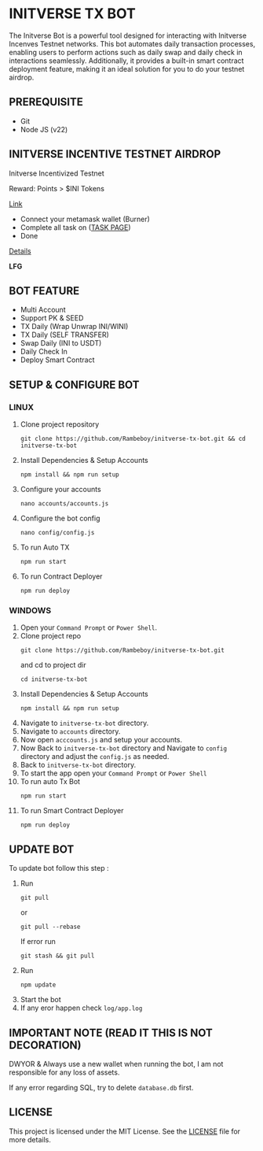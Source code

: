 # INITVERSE TX BOT

The Initverse Bot is a powerful tool designed for interacting with Initverse Incenves Testnet networks. This bot automates daily transaction processes, enabling users to perform actions such as daily swap and daily check in interactions seamlessly. Additionally, it provides a built-in smart contract deployment feature, making it an ideal solution for you to do your testnet airdrop.

## PREREQUISITE

- Git
- Node JS (v22)

## INITVERSE INCENTIVE TESTNET AIRDROP

Initverse Incentivized Testnet

Reward: Points > $INI Tokens

[Link](https://candy.inichain.com/?invite=88X0E3WSMODCIMTJ0CQ4RO65Y)
- Connect your metamask wallet (Burner)
- Complete all task on ([TASK PAGE](https://candy.inichain.com/taskOperate))
- Done

[Details](https://inichain.gitbook.io/initverse-network/testnet-actvity/step-by-step-guide)

**LFG**

## BOT FEATURE

- Multi Account 
- Support PK & SEED
- TX Daily (Wrap Unwrap INI/WINI)
- TX Daily (SELF TRANSFER)
- Swap Daily (INI to USDT)
- Daily Check In
- Deploy Smart Contract


## SETUP & CONFIGURE BOT

### LINUX

1. Clone project repository
   ```
   git clone https://github.com/Rambeboy/initverse-tx-bot.git && cd initverse-tx-bot
   ```
2. Install Dependencies & Setup Accounts
   ```
   npm install && npm run setup
   ```
3. Configure your accounts
   ```
   nano accounts/accounts.js
   ```
4. Configure the bot config
    ```
   nano config/config.js
    ```
5. To run Auto TX
   ```
   npm run start
   ```
6. To run Contract Deployer
   ```
   npm run deploy
   ```
   
### WINDOWS

1. Open your `Command Prompt` or `Power Shell`.
2. Clone project repo
   ```
   git clone https://github.com/Rambeboy/initverse-tx-bot.git
   ```
   and cd to project dir
   ```
   cd initverse-tx-bot
   ```
3. Install Dependencies & Setup Accounts
   ```
   npm install && npm run setup
   ```
5. Navigate to `initverse-tx-bot` directory. 
6. Navigate to `accounts` directory.
7. Now open `acccounts.js` and setup your accounts. 
8. Now Back to `initverse-tx-bot` directory and Navigate to `config` directory and adjust the `config.js` as needed.
9.  Back to `initverse-tx-bot` directory.
10. To start the app open your `Command Prompt` or `Power Shell`
11. To run auto Tx Bot
    ```
    npm run start
    ```
12. To run Smart Contract Deployer
    ```
    npm run deploy
    ```

## UPDATE BOT

To update bot follow this step :
1. Run
   ```
   git pull
   ```
   or
   ```
   git pull --rebase
   ```
   If error run
   ```
   git stash && git pull
   ```
2. Run
   ```
   npm update
   ```
3. Start the bot
4. If any eror happen check `log/app.log`


## IMPORTANT NOTE (READ IT THIS IS NOT DECORATION)
DWYOR & Always use a new wallet when running the bot, I am not responsible for any loss of assets.

If any error regarding SQL, try to delete `database.db` first.

## LICENSE

This project is licensed under the MIT License. See the [LICENSE](LICENSE) file for more details.

